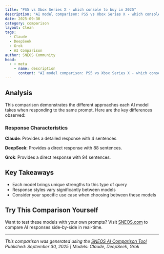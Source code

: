 ```yaml
---
title: "PS5 vs Xbox Series X - which console to buy in 2025"
description: "AI model comparison: PS5 vs Xbox Series X - which console to buy in 2025..."
date: 2025-09-30
category: comparison
layout: Clean
tags:
  - Claude
  - DeepSeek
  - Grok
  - AI Comparison
author: SNEOS Community
head:
  - - meta
    - name: description
      content: "AI model comparison: PS5 vs Xbox Series X - which console to buy in 2025..."
---
```


<ChatComparison
  title="PS5 vs Xbox Series X - which console to buy in 2025"
  prompt="PS5 vs Xbox Series X - which console to buy in 2025"
  :responses='{"Claude": "Here\u0027s a breakdown to help you decide between PS5 and Xbox Series X in 2025:\n\n## **PlayStation 5 Advantages:**\n- **Exclusive games**: Spider-Man series, God of War, The Last of Us, Horizon, Gran Turismo\n- **DualSense controller**: Advanced haptic feedback and adaptive triggers\n- **VR support**: PSVR2 compatibility\n- **Strong single-player exclusives** with high production values\n\n## **Xbox Series X Advantages:**\n- **Game Pass**: Excellent value subscription service with day-one releases\n- **Backward compatibility**: Superior support for older Xbox games\n- **Quick Resume**: Switch between multiple games instantly\n- **Better performance** in some multiplatform games\n- **Smart Delivery**: Automatic game optimization\n\n## **Consider Your Preferences:**\n\n**Choose PS5 if you:**\n- Love story-driven, cinematic exclusives\n- Want cutting-edge controller technology\n- Are interested in VR gaming\n- Prefer buying games individually\n\n**Choose Xbox Series X if you:**\n- Value subscription services and Game Pass\n- Play a lot of different games regularly\n- Care about backward compatibility\n- Want the most powerful hardware specs\n\n## **Bottom Line:**\nBoth are excellent consoles. Your decision should primarily depend on which exclusive games appeal to you more and whether you prefer Game Pass\u0027s model or PlayStation\u0027s approach to exclusives.\n\nWhat type of games do you enjoy most? That might help narrow it down further.", "DeepSeek": "Of course! This is a great question, as the landscape in 2025 is different from the 2020 launch window. Both are fantastic consoles, but the \u0022best\u0022 choice now heavily depends on your personal gaming preferences and ecosystem.\n\nHere\u2019s a detailed breakdown to help you decide which console to buy in 2025.\n\n### The Short Answer (The TL;DR)\n\n* **Buy a PS5 if:** You want access to Sony\u0027s award-winning, story-driven exclusive games (like *God of War Ragnar\u00F6k*, *Spider-Man 2*, *The Last of Us*), prefer the innovative DualSense controller, or your friends play on PlayStation.\n* **Buy an Xbox Series X if:** You plan to subscribe to **Xbox Game Pass** (the \u0022Netflix of games\u0022), value raw power and backward compatibility, have an existing library of Xbox games, or prefer Microsoft\u0027s first-party franchises like *Halo*, *Forza*, and *Gears of War*.\n\n---\n\n### Detailed Comparison for 2025\n\n#### 1. Exclusive Games (The Biggest Differentiator)\n\n* **PlayStation 5 (The Blockbuster Machine):**\n * **Strengths:** Sony\u0027s first-party studios are renowned for delivering critically acclaimed, cinematic, single-player narrative experiences.\n * **2025 \u0026 Beyond:** By now, the PS5 library is stacked with hits like **Spider-Man 2**, **God of War Ragnar\u00F6k**, **Horizon Forbidden West**, **The Last of Us Part I**, and **Final Fantasy XVI** (timed exclusive). Upcoming titles like **Marvel\u0027s Wolverine** are also on the horizon.\n * **Verdict:** If you love big-budget, story-focused games, PS5 is untouchable.\n\n* **Xbox Series X (The Game Pass Powerhouse):**\n * **Strengths:** With the acquisition of Activision Blizzard (Call of Duty, Diablo) and Bethesda (*Starfield*, *The Elder Scrolls*), Xbox\u0027s first-party portfolio is massive. The key is that **nearly all these games launch directly into Game Pass**.\n * **2025 \u0026 Beyond:** You get day-one access to huge titles like **Starfield**, **Forza Motorsport**, the next **Call of Duty**, and future games from studios like Obsidian (*Avowed*), and inXile. The value proposition is immense.\n * **Verdict:** It\u0027s less about \u0022exclusives you must buy\u0022 and more about \u0022a massive library you can access for a monthly fee.\u0022\n\n**Winner for Exclusives: PS5** (for must-play, singular experiences), but **Xbox** wins on value and variety via Game Pass.\n\n#### 2. Performance \u0026 Power\n\n* **Xbox Series X:** On paper, it\u0027s the most powerful console, with a slight edge in GPU teraflops (12 TF vs 10.3 TF). In practice, this often results in **slightly higher native resolutions** in multi-platform games.\n* **PlayStation 5:** Its custom SSD is incredibly fast, often leading to **faster load times** in real-world use. Its unique architecture also allows for impressive data streaming, reducing texture pop-in.\n\n**Verdict:** The difference is negligible for most players. Both deliver stunning 4K@60fps experiences, with many games offering 120fps modes. The Series X has a tiny power advantage, while the PS5 has a slight I/O advantage. **It\u0027s a tie.**\n\n#### 3. Controller \u0026 User Experience\n\n* **PS5 DualSense Controller:** This is a genuine game-changer. Its advanced haptic feedback and adaptive triggers provide immersive tactile sensations that you can\u0027t get anywhere else (e.g., feeling the tension of drawing a bowstring or the patter of rain).\n* **Xbox Series X Controller:** A refined and comfortable evolution of the classic Xbox controller. It\u0027s reliable, has great battery life, and feels familiar. It lacks the innovative features of the DualSense but is a solid, no-frills option.\n\n**Winner for Innovation: PS5.** The DualSense is a significant next-gen feature.\n\n#### 4. Services \u0026 Ecosystem\n\n* **Xbox Game Pass (Ultimate):** The killer app. For a monthly fee, you get access to a vast library of hundreds of games, including all Microsoft first-party titles on day one and a rotating selection of third-party games. It also includes EA Play and cloud gaming. **This is the single biggest reason to choose Xbox.**\n* **PlayStation Plus (Premium/Deluxe):** Sony\u0027s answer to Game Pass. It has tiers that offer online play, a catalog of classic and modern games, and cloud streaming. However, its **new first-party games do NOT launch on the service day-one** (they are typically added many months or years later).\n\n**Winner for Value \u0026 Service: Xbox Series X.** Game Pass is arguably the best deal in gaming.\n\n#### 5. Design \u0026 Storage\n\n* **Design:** Subjective. The PS5 is a large, bold, two-toned design. The Xbox Series X is a monolithic, minimalist tower. Consider which fits your entertainment center better.\n* **Storage:** Both use proprietary SSD expansion cards. In 2025, third-party options are more prevalent and affordable for both consoles, making storage expansion easier than at launch.\n\n#### 6. Backward Compatibility\n\n* **Xbox Series X:** The clear winner. It supports thousands of games from the original Xbox, Xbox 360, and Xbox One, often with auto-enhancements like higher resolutions and framerates.\n* **PlayStation 5:** Plays almost all PS4 games beautifully, but has no native support for PS3, PS2, or PS1 titles (though some are available via streaming through PS Plus Premium).\n\n**Winner: Xbox Series X.**\n\n---\n\n### The Verdict: Which One Should YOU Buy in 2025?\n\n| Choose the **PlayStation 5** if... | Choose the **Xbox Series X** if... |\n| :--- | :--- |\n| You **must play Sony\u0027s exclusives** (Spider-Man, God of War, etc.). | You want the best value with **Xbox Game Pass**. |\n| You are impressed by the **innovative DualSense controller**. | You are deeply invested in the **Xbox/Microsoft ecosystem**. |\n| Your **friends primarily play on PlayStation**. | **Backward compatibility** with older Xbox generations is important to you. |\n| You prefer **cinematic, single-player story games**. | You enjoy Microsoft\u0027s core franchises (Halo, Forza, Gears). |\n\n### The Wild Card: What About the Budget Options?\n\n* **Xbox Series S:** If your budget is tight, the **Xbox Series S** is a compelling option. It\u0027s a Game Pass machine that targets 1440p resolution instead of 4K. It\u0027s a fantastic secondary console or a primary console for gamers who don\u0027t need a disc drive or the absolute highest fidelity.\n* **PS5 Digital Edition:** This is identical to the standard PS5 but without a disc drive. It\u0027s a great way to save money if you are 100% committed to buying games digitally.\n\n### Final Recommendation for 2025\n\n**For most people, the choice still boils down to exclusives vs. ecosystem.**\n\n* **The PS5 is the premium blockbuster machine.** It\u0027s for the player who views games as art and wants to experience the most talked-about, narrative-driven titles.\n* **The Xbox Series X is the ultimate value and power console.** It\u0027s for the player who wants a vast library of games for a low monthly cost, values raw power, and has a history with Xbox.\n\nYou truly can\u0027t go wrong with either, but in 2025, the strengths of each platform have become more defined than ever.", "Grok": "Deciding between the PlayStation 5 (PS5) and Xbox Series X in 2025 depends on several factors, including your gaming preferences, budget, ecosystem loyalty, and the features that matter most to you. Both consoles are powerful, and by 2025, their libraries and services will have matured even further. Below is a detailed comparison based on key criteria to help you make an informed decision. Note that some aspects (like game releases or hardware revisions) might evolve, but this analysis is based on trends and information available up to late 2023, with projections for 2025.\n\n### 1. Exclusive Games\n- **PS5**: Sony has a strong track record with exclusive titles, and this trend is likely to continue into 2025. Games like *Spider-Man 2* (released in 2023) and upcoming titles from studios like Naughty Dog, Insomniac Games, and Santa Monica Studio (potentially new entries in *The Last of Us*, *Ratchet \u0026 Clank*, or *God of War* franchises) will remain PS5 exclusives. Sony\u0027s focus on cinematic, story-driven single-player games often appeals to players who prioritize narrative experiences. By 2025, we might also see more PS5-only titles as developers fully leverage the hardware (abandoning cross-gen development for PS4).\n- **Xbox Series X**: Microsoft has been aggressively expanding its portfolio through acquisitions like Bethesda and Activision Blizzard. By 2025, expect major exclusives such as *Starfield* expansions, new *Elder Scrolls* or *Fallout* content, and potentially fresh *Call of Duty* exclusives or timed content (following the 2023 acquisition). Xbox also focuses on diverse genres, including RPGs and shooters, and heavily integrates Game Pass, giving access to first-party titles on day one.\n- **Verdict**: If you prefer Sony\u2019s cinematic exclusives (e.g., *Horizon*, *God of War*), go for PS5. If you\u2019re into Bethesda RPGs, *Halo*, or want day-one access via Game Pass, Xbox Series X might be the better choice.\n\n### 2. Game Pass vs. PlayStation Plus\n- **PS5 (PlayStation Plus)**: Sony offers PlayStation Plus with three tiers: Essential, Extra, and Premium. These include online multiplayer, monthly free games, and a catalog of older titles (including PS1, PS2, and PSP classics in Premium). While PS Plus Extra offers a decent library, it doesn\u2019t include first-party exclusives on day one, and Sony\u2019s big titles often remain full-priced for longer.\n- **Xbox Series X (Game Pass)**: Xbox Game Pass is widely considered the best value in gaming. For a monthly fee, you get access to hundreds of games, including Microsoft\u2019s first-party titles on release day (e.g., *Starfield*, *Forza*). By 2025, with Activision Blizzard titles likely integrated, Game Pass could include massive franchises like *Call of Duty*, *Diablo*, and *World of Warcraft* (for Xbox/PC cross-play). Game Pass Ultimate also includes cloud gaming and Xbox Live Gold for multiplayer.\n- **Verdict**: Xbox\u2019s Game Pass is superior for budget-conscious gamers or those who want variety and immediate access to new releases. PS Plus is better if you\u2019re focused on Sony exclusives and don\u2019t mind buying new games separately.\n\n### 3. Hardware and Performance\n- **PS5**: The PS5 boasts a custom SSD with incredibly fast load times and the innovative DualSense controller, which offers haptic feedback and adaptive triggers for a more immersive experience (e.g., feeling tension in a bowstring in games like *Horizon Forbidden West*). Its GPU is slightly less powerful on paper (10.28 teraflops vs. Xbox\u2019s 12), but optimized architecture and exclusives often close the gap in real-world performance.\n- **Xbox Series X**: The Series X is the most powerful console on paper, with a stronger GPU and better raw specs for 4K gaming at 120 FPS (in supported titles). It also supports Quick Resume, allowing instant switching between multiple games. However, its controller lacks the innovation of the DualSense, sticking to a traditional (albeit excellent) design.\n- **Verdict (2025 Context)**: By 2025, both consoles may have \u201CPro\u201D or refreshed models (rumors of a PS5 Pro surfaced in 2023, with a potential 2024/2025 release). If raw power and multi-tasking (Quick Resume) matter most, Xbox Series X edges out. If controller immersion and load times are priorities, PS5 shines. Check for newer hardware announcements before buying.\n\n### 4. Backward Compatibility\n- **PS5**: Offers compatibility with most PS4 games, with some enhanced via patches for better visuals or frame rates. However, older PlayStation generations (PS1-PS3) are limited to streaming or select downloads via PS Plus Premium, and not all titles are available.\n- **Xbox Series X**: Microsoft excels here, supporting games from the original Xbox, Xbox 360, and Xbox One, often with Auto HDR and FPS Boost enhancements. This makes the Series X a fantastic choice for retro gamers or those with existing Xbox libraries.\n- **Verdict**: Xbox Series X is the clear winner for backward compatibility, especially if you own older Xbox games or want a broader retro catalog.\n\n### 5. Ecosystem and Services\n- **PS5**: If you\u2019re already invested in PlayStation (previous consoles, digital purchases), sticking with PS5 makes sense. Sony\u2019s ecosystem also integrates well with accessories like PSVR 2 for virtual reality gaming, which is likely to see more support by 2025 with new titles.\n- **Xbox Series X**: Xbox ties seamlessly into Microsoft\u2019s broader ecosystem (Windows PC, cloud gaming). Game Pass Ultimate allows play across Xbox and PC, and xCloud streaming lets you game on weaker devices. Xbox also supports cross-play and cross-progression more aggressively.\n- **Verdict**: Xbox offers more flexibility with cross-platform play and cloud gaming, ideal for multi-device gamers. PS5 is better for VR enthusiasts or those locked into Sony\u2019s ecosystem.\n\n### 6. Price and Availability\n- **PS5**: As of 2023, the PS5 (disc version) retails at $499, with the Digital Edition at $399. By 2025, prices might stabilize or drop slightly, though a potential PS5 Pro could introduce a higher price tier ($600\u002B). Availability issues (common in 2021-2022) should be resolved by 2025.\n- **Xbox Series X**: Priced at $499 as of 2023, with the cheaper Series S at $299 (though less powerful). Microsoft might offer bundles with Game Pass by 2025, adding value. Availability is also likely to be a non-issue by then.\n- **Verdict**: Budget gamers might lean toward Xbox, especially with Series S or Game Pass savings. PS5\u2019s cost could be higher if you opt for a Pro model or buy exclusives outright.\n\n### 7. Community and Online Features\n- **PS5**: Sony\u2019s online infrastructure is robust, with a large player base for multiplayer games. PS Plus is required for online play, and communities for exclusives (e.g., *God of War*, *Bloodborne*) are passionate.\n- **Xbox Series X**: Xbox Live has long been a gold standard for online gaming, with excellent servers and features like cross-play. Game Pass fosters a diverse community, and Microsoft\u2019s focus on multiplayer titles (e.g., *Halo*, *Call of Duty*) ensures a strong online presence.\n- **Verdict**: Both are solid, but Xbox might edge out for multiplayer-focused gamers due to cross-play and Game Pass integration.\n\n### 8. Future Outlook (2025-Specific)\nBy 2025, both consoles will likely see mid-gen refreshes (e.g., PS5 Pro, Xbox Series X Pro), potentially offering better performance for 8K gaming or enhanced ray tracing. Sony may double down on VR and exclusives, while Microsoft could leverage Activision Blizzard to dominate multiplayer and subscription services. Additionally:\n- **PS5**: More focus on next-gen-only titles as PS4 support wanes.\n- **Xbox Series X**: Game Pass library could be unparalleled, especially with cloud gaming advancements.\n\n### Final Recommendation\n- **Choose PS5 if**: You\u2019re a fan of Sony\u2019s exclusives (e.g., *Spider-Man*, *The Last of Us*), value immersive controller feedback, or are interested in VR gaming with PSVR 2.\n- **Choose Xbox Series X if**: You want the best value via Game Pass, prefer Microsoft\u2019s exclusives (e.g., *Starfield*, *Halo*), prioritize backward compatibility, or game across multiple devices (PC, cloud).\n- **Budget Tip**: If cost is a concern, Xbox Series S \u002B Game Pass is the most affordable way to enter next-gen gaming, though you\u2019ll sacrifice some graphical fidelity.\n\nUltimately, list your top 5 must-play games or franchises and see which console supports most of them. Also, check for 2025-specific announcements (new hardware, price drops) before purchasing. If you can, visit a friend or store to test both controllers\u2014personal comfort can be a deciding factor. Which way are you leaning, or do you need help narrowing it down further?"}' 
  published-date="22:46"
/>

## Analysis

This comparison demonstrates the different approaches each AI model takes when responding to the same prompt. Here are the key differences observed:

### Response Characteristics

**Claude**: Provides a detailed response with 4 sentences. 

**DeepSeek**: Provides a direct response with 88 sentences. 

**Grok**: Provides a direct response with 94 sentences. 

## Key Takeaways

- Each model brings unique strengths to this type of query
- Response styles vary significantly between models
- Consider your specific use case when choosing between these models

## Try This Comparison Yourself

Want to test these models with your own prompts? Visit [SNEOS.com](https://sneos.com) to compare AI responses side-by-side in real-time.

---

*This comparison was generated using the [SNEOS AI Comparison Tool](https://sneos.com)*
*Published: September 30, 2025 | Models: Claude, DeepSeek, Grok*
